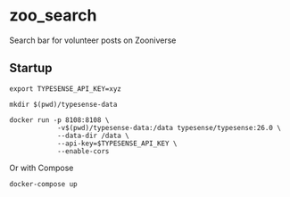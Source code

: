 # zoo_search
Search bar for volunteer posts on Zooniverse


## Startup

    export TYPESENSE_API_KEY=xyz
        
    mkdir $(pwd)/typesense-data

    docker run -p 8108:8108 \
                -v$(pwd)/typesense-data:/data typesense/typesense:26.0 \
                --data-dir /data \
                --api-key=$TYPESENSE_API_KEY \
                --enable-cors

Or with Compose

    docker-compose up